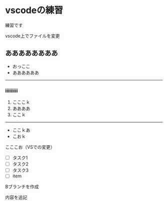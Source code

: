 # vscodeの練習

練習です

vscode上でファイルを変更

## ああああああああ
* おっここ
* ああああああ

---


### iiiiiiiii
1. こここｋ
2. ああああ
3. ここｋ


---

- ここｋあ
- こおｋ

こここお（VSでの変更）

- [ ] タスク1
- [ ] タスク2
- [ ] タスク3
- [ ] item
  
Bブランチを作成

内容を追記
